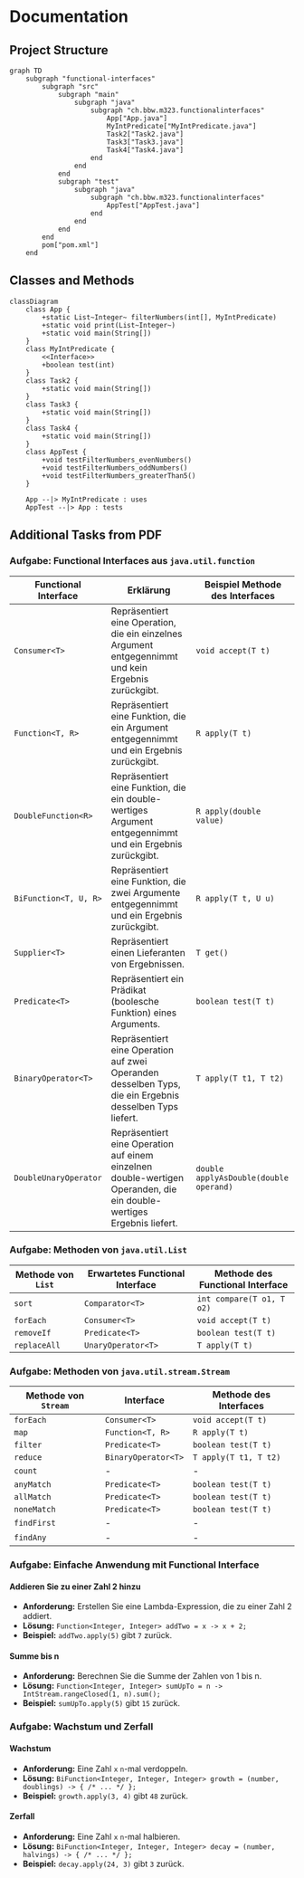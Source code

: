 # Documentation

## Project Structure

```mermaid
graph TD
    subgraph "functional-interfaces"
        subgraph "src"
            subgraph "main"
                subgraph "java"
                    subgraph "ch.bbw.m323.functionalinterfaces"
                        App["App.java"]
                        MyIntPredicate["MyIntPredicate.java"]
                        Task2["Task2.java"]
                        Task3["Task3.java"]
                        Task4["Task4.java"]
                    end
                end
            end
            subgraph "test"
                subgraph "java"
                    subgraph "ch.bbw.m323.functionalinterfaces"
                        AppTest["AppTest.java"]
                    end
                end
            end
        end
        pom["pom.xml"]
    end
```

## Classes and Methods

```mermaid
classDiagram
    class App {
        +static List~Integer~ filterNumbers(int[], MyIntPredicate)
        +static void print(List~Integer~)
        +static void main(String[])
    }
    class MyIntPredicate {
        <<Interface>>
        +boolean test(int)
    }
    class Task2 {
        +static void main(String[])
    }
    class Task3 {
        +static void main(String[])
    }
    class Task4 {
        +static void main(String[])
    }
    class AppTest {
        +void testFilterNumbers_evenNumbers()
        +void testFilterNumbers_oddNumbers()
        +void testFilterNumbers_greaterThan5()
    }

    App --|> MyIntPredicate : uses
    AppTest --|> App : tests
```

## Additional Tasks from PDF

### Aufgabe: Functional Interfaces aus `java.util.function`

| Functional Interface  | Erklärung                                                                                                             | Beispiel Methode des Interfaces        |
| --------------------- | --------------------------------------------------------------------------------------------------------------------- | -------------------------------------- |
| `Consumer<T>`         | Repräsentiert eine Operation, die ein einzelnes Argument entgegennimmt und kein Ergebnis zurückgibt.                  | `void accept(T t)`                     |
| `Function<T, R>`      | Repräsentiert eine Funktion, die ein Argument entgegennimmt und ein Ergebnis zurückgibt.                              | `R apply(T t)`                         |
| `DoubleFunction<R>`   | Repräsentiert eine Funktion, die ein double-wertiges Argument entgegennimmt und ein Ergebnis zurückgibt.              | `R apply(double value)`                |
| `BiFunction<T, U, R>` | Repräsentiert eine Funktion, die zwei Argumente entgegennimmt und ein Ergebnis zurückgibt.                            | `R apply(T t, U u)`                    |
| `Supplier<T>`         | Repräsentiert einen Lieferanten von Ergebnissen.                                                                      | `T get()`                              |
| `Predicate<T>`        | Repräsentiert ein Prädikat (boolesche Funktion) eines Arguments.                                                      | `boolean test(T t)`                    |
| `BinaryOperator<T>`   | Repräsentiert eine Operation auf zwei Operanden desselben Typs, die ein Ergebnis desselben Typs liefert.              | `T apply(T t1, T t2)`                  |
| `DoubleUnaryOperator` | Repräsentiert eine Operation auf einem einzelnen double-wertigen Operanden, die ein double-wertiges Ergebnis liefert. | `double applyAsDouble(double operand)` |

### Aufgabe: Methoden von `java.util.List`

| Methode von `List` | Erwartetes Functional Interface | Methode des Functional Interface |
| ------------------ | ------------------------------- | -------------------------------- |
| `sort`             | `Comparator<T>`                 | `int compare(T o1, T o2)`        |
| `forEach`          | `Consumer<T>`                   | `void accept(T t)`               |
| `removeIf`         | `Predicate<T>`                  | `boolean test(T t)`              |
| `replaceAll`       | `UnaryOperator<T>`              | `T apply(T t)`                   |

### Aufgabe: Methoden von `java.util.stream.Stream`

| Methode von `Stream` | Interface           | Methode des Interfaces |
| -------------------- | ------------------- | ---------------------- |
| `forEach`            | `Consumer<T>`       | `void accept(T t)`     |
| `map`                | `Function<T, R>`    | `R apply(T t)`         |
| `filter`             | `Predicate<T>`      | `boolean test(T t)`    |
| `reduce`             | `BinaryOperator<T>` | `T apply(T t1, T t2)`  |
| `count`              | -                   | -                      |
| `anyMatch`           | `Predicate<T>`      | `boolean test(T t)`    |
| `allMatch`           | `Predicate<T>`      | `boolean test(T t)`    |
| `noneMatch`          | `Predicate<T>`      | `boolean test(T t)`    |
| `findFirst`          | -                   | -                      |
| `findAny`            | -                   | -                      |

### Aufgabe: Einfache Anwendung mit Functional Interface

#### Addieren Sie zu einer Zahl 2 hinzu

- **Anforderung:** Erstellen Sie eine Lambda-Expression, die zu einer Zahl 2 addiert.
- **Lösung:** `Function<Integer, Integer> addTwo = x -> x + 2;`
- **Beispiel:** `addTwo.apply(5)` gibt `7` zurück.

#### Summe bis n

- **Anforderung:** Berechnen Sie die Summe der Zahlen von 1 bis n.
- **Lösung:** `Function<Integer, Integer> sumUpTo = n -> IntStream.rangeClosed(1, n).sum();`
- **Beispiel:** `sumUpTo.apply(5)` gibt `15` zurück.

### Aufgabe: Wachstum und Zerfall

#### Wachstum

- **Anforderung:** Eine Zahl `x` `n`-mal verdoppeln.
- **Lösung:** `BiFunction<Integer, Integer, Integer> growth = (number, doublings) -> { /* ... */ };`
- **Beispiel:** `growth.apply(3, 4)` gibt `48` zurück.

#### Zerfall

- **Anforderung:** Eine Zahl `x` `n`-mal halbieren.
- **Lösung:** `BiFunction<Integer, Integer, Integer> decay = (number, halvings) -> { /* ... */ };`
- **Beispiel:** `decay.apply(24, 3)` gibt `3` zurück.
